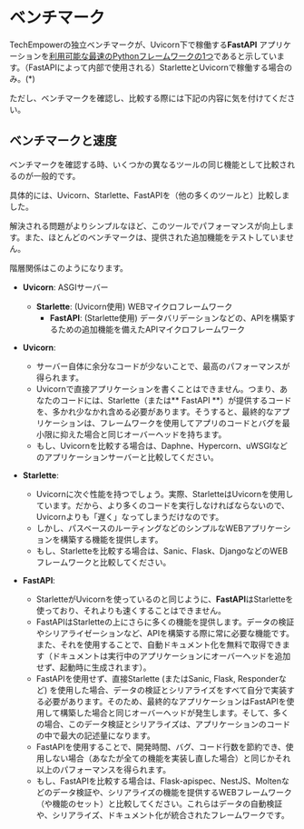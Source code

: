 # ベンチマーク

TechEmpowerの独立ベンチマークが、Uvicorn下で稼働する**FastAPI** アプリケーションを<a href="https://www.techempower.com/benchmarks/#section=test&runid=7464e520-0dc2-473d-bd34-dbdfd7e85911&hw=ph&test=query&l=zijzen-7" class="external-link" target="_blank">利用可能な最速のPythonフレームワークの1つ</a>であると示しています。（FastAPIによって内部で使用される）StarletteとUvicornで稼働する場合のみ。(*)

ただし、ベンチマークを確認し、比較する際には下記の内容に気を付けてください。

## ベンチマークと速度

ベンチマークを確認する時、いくつかの異なるツールの同じ機能として比較されるのが一般的です。

具体的には、Uvicorn、Starlette、FastAPIを（他の多くのツールと）比較しました。

解決される問題がよりシンプルなほど、このツールでパフォーマンスが向上します。また、ほとんどのベンチマークは、提供された追加機能をテストしていません。

階層関係はこのようになります。

* **Uvicorn**: ASGIサーバー
    * **Starlette**: (Uvicorn使用) WEBマイクロフレームワーク
        * **FastAPI**: (Starlette使用) データバリデーションなどの、APIを構築するための追加機能を備えたAPIマイクロフレームワーク

* **Uvicorn**:
    * サーバー自体に余分なコードが少ないことで、最高のパフォーマンスが得られます。
    * Uvicornで直接アプリケーションを書くことはできません。つまり、あなたのコードには、Starlette（または** FastAPI **）が提供するコードを、多かれ少なかれ含める必要があります。そうすると、最終的なアプリケーションは、フレームワークを使用してアプリのコードとバグを最小限に抑えた場合と同じオーバーヘッドを持ちます。
    * もし、Uvicornを比較する場合は、Daphne、Hypercorn、uWSGIなどのアプリケーションサーバーと比較してください。
* **Starlette**:
    * Uvicornに次ぐ性能を持つでしょう。実際、StarletteはUvicornを使用しています。だから、より多くのコードを実行しなければならないので、Uvicornよりも「遅く」なってしまうだけなのです。
    * しかし、パスベースのルーティングなどのシンプルなWEBアプリケーションを構築する機能を提供します。
    * もし、Starletteを比較する場合は、Sanic、Flask、DjangoなどのWEBフレームワークと比較してください。
* **FastAPI**:
    * StarletteがUvicornを使っているのと同じように、**FastAPI**はStarletteを使っており、それよりも速くすることはできません。
    * FastAPIはStarletteの上にさらに多くの機能を提供します。データの検証やシリアライゼーションなど、APIを構築する際に常に必要な機能です。また、それを使用することで、自動ドキュメント化を無料で取得できます（ドキュメントは実行中のアプリケーションにオーバーヘッドを追加せず、起動時に生成されます）。
    * FastAPIを使用せず、直接Starlette (またはSanic, Flask, Responderなど) を使用した場合、データの検証とシリアライズをすべて自分で実装する必要があります。そのため、最終的なアプリケーションはFastAPIを使用して構築した場合と同じオーバーヘッドが発生します。そして、多くの場合、このデータ検証とシリアライズは、アプリケーションのコードの中で最大の記述量になります。
    * FastAPIを使用することで、開発時間、バグ、コード行数を節約でき、使用しない場合（あなたが全ての機能を実装し直した場合）と同じかそれ以上のパフォーマンスを得られます。
    * もし、FastAPIを比較する場合は、Flask-apispec、NestJS、Moltenなどのデータ検証や、シリアライズの機能を提供するWEBフレームワーク（や機能のセット）と比較してください。これらはデータの自動検証や、シリアライズ、ドキュメント化が統合されたフレームワークです。